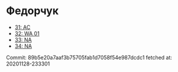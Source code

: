 # Федорчук
- [31: AC](31.md)
- [32: WA 01](32.md)
- [33: NA](33.md)
- [34: NA](34.md)

Commit: 89b5e20a7aaf3b75705fab1d7058f54e987dcdc1
 fetched at: 20201128-233301
